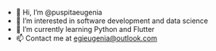 - 👋 Hi, I’m @puspitaeugenia
- 👀 I’m interested in software development and data science
- 🌱 I’m currently learning Python and Flutter
- 📫 Contact me at egieugenia@outlook.com

<!---
puspitaeugenia/puspitaeugenia is a ✨ special ✨ repository because its `README.md` (this file) appears on your GitHub profile.
You can click the Preview link to take a look at your changes.
--->
